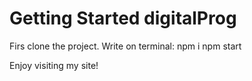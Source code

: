 # Getting Started digitalProg

Firs clone the project.
Write on terminal:
npm i
npm start

Enjoy visiting my site!


